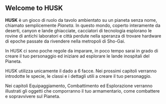 ## Welcome to HUSK

**HUSK** è un gioco di ruolo da tavolo ambientato su un pianeta senza nome, chiamato semplicemente *Pianeta*. In questo mondo, coperto interamente da deserti, canyon e lande ghiacciate, cacciatori di tecnologia esplorano le rovine di antichi laboratori e città perdute nella speranza di trovare hardware di epoche passate da rivendere nella metropoli di Sho-Gai.

In HUSK ci sono poche regole da imparare, in poco tempo sarai in grado di creare il tuo personaggio ed iniziare ad esplorare le lande inospitali del Pianeta.

HUSK utilizza unicamente il dado a 6 facce. Nei prossimi capitoli verranno introdotte le specie, le classi e i dettagli utili a creare il tuo personaggio.

Nei capitoli Equipaggiamento, Combattimento ed Esplorazione verranno illustrati gli oggetti che comporranno il tuo armamentario, come combattere e sopravvivere sul Pianeta.

